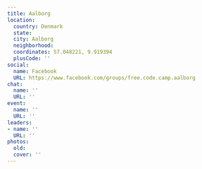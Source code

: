 ```yaml
---
title: Aalborg
location:
  country: Denmark
  state: 
  city: Aalborg
  neighborhood: 
  coordinates: 57.048221, 9.919394
  plusCode: ''
social:
  name: Facebook
  URL: https://www.facebook.com/groups/free.code.camp.aalborg
chat:
  name: ''
  URL: ''
event:
  name: ''
  URL: ''
leaders:
- name: ''
  URL: ''
photos:
  old: 
  cover: ''
---
```

